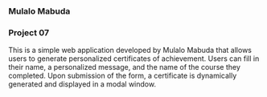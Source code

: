 ### Mulalo Mabuda
### Project 07

This is a simple web application developed by Mulalo Mabuda that allows users to generate personalized certificates of achievement. Users can fill in their name, a personalized message, and the name of the course they completed. Upon submission of the form, a certificate is dynamically generated and displayed in a modal window.
